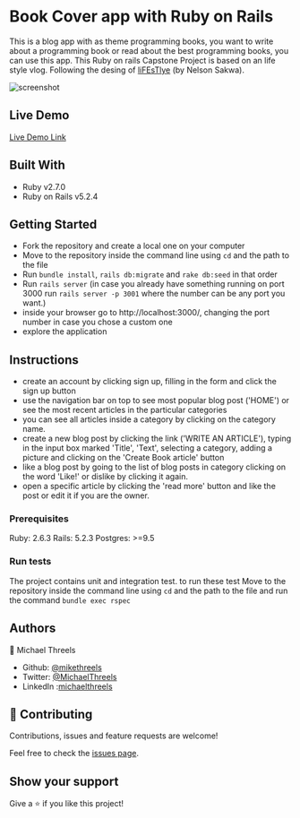# Book Cover app with Ruby on Rails

This is a blog app with as theme programming books, you want to write about a programming book or read about the best programming books, you can use this app.
This Ruby on rails Capstone Project is based on an life style vlog. Following the desing of [liFEsTlye](https://www.behance.net/gallery/14554909/liFEsTlye-Mobile-version) (by Nelson Sakwa).

![screenshot](./app/assets/images/app-screenshot.png)

## Live Demo
[Live Demo Link](https://young-ravine-05224.herokuapp.com/)

## Built With

- Ruby v2.7.0
- Ruby on Rails v5.2.4

## Getting Started
- Fork the repository and create a local one on your computer
- Move to the repository inside the command line using `cd` and the path to the file
- Run `bundle install`, `rails db:migrate` and `rake db:seed` in that order
- Run `rails server` (in case you already have something running on port 3000 run `rails server -p 3001` where the number can be any port you want.)
- inside your browser go to http://localhost:3000/, changing the port number in case you chose a custom one
- explore the application

## Instructions
- create an account by clicking sign up, filling in the form and click the sign up button
- use the navigation bar on top to see most popular blog post ('HOME') or see the most recent articles in the particular categories
- you can see all articles inside a category by clicking on the category name.
- create a new blog post by clicking the link ('WRITE AN ARTICLE'), typing in the input box marked 'Title', 'Text', selecting a category, adding a picture and clicking on the 'Create Book article' button
- like a blog post by going to the list of blog posts in category clicking on the word 'Like!' or dislike by clicking it again.
- open a specific article by clicking the 'read more' button and like the post or edit it if you are the owner.

### Prerequisites

Ruby: 2.6.3
Rails: 5.2.3
Postgres: >=9.5

### Run tests

The project contains unit and integration test.
to run these test Move to the repository inside the command line using `cd` and the path to the file and run the command `bundle exec rspec`

## Authors
👤 Michael Threels
- Github: [@mikethreels](https://github.com/mikethreels)
- Twitter: [@MichaelThreels](https://twitter.com/MichaelThreels)
- LinkedIn :[michaelthreels](https://www.linkedin.com/in/michael-threels-24101991)

## 🤝 Contributing

Contributions, issues and feature requests are welcome!

Feel free to check the [issues page](issues/).

## Show your support

Give a ⭐️ if you like this project!
